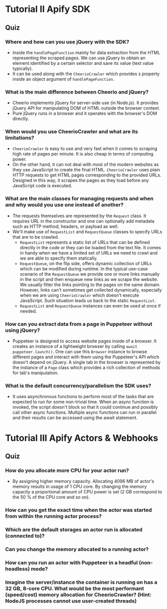 # Tutorial II Apify SDK

## Quiz

### Where and how can you use jQuery with the SDK?
  - Inside the `handlePageFunction` mainly for data extraction from the HTML representing the scraped pages. We can use jQuery to obtain an element identified by a certain selector and save its value (text value typically).
  - It can be used along with the `CheerioCrawler` which provides `$` property inside an object argument of `handlePageFunction`.
### What is the main difference between Cheerio and jQuery?
  - Cheerio implements jQuery for server-side use (in Node.js). It provides jQuery API for manipulating DOM of HTML outside the browser context.
  - Pure jQuery runs in a browser and it operates with the browser's DOM directly. 
### When would you use CheerioCrawler and what are its limitations?
  - `CheerioCrawler` is easy to use and very fast when it comes to scraping high rate of pages per minute. It is also cheap in terms of computing power.
  - On the other hand, it can not deal with most of the modern websites as they use JavaScript to create the final HTML. `CheerioCrawler` uses plain HTTP requests to get HTML pages corresponding to the provided URLs. Designed in this way, it scrapes the pages as they load before any JavaScript code is executed.
### What are the main classes for managing requests and when and why would you use one instead of another?
  - The requests themselves are represented by the `Request` class. It requires URL in the constructor and one can optionally add metadata such as HTTP method, headers, or payload as well.
  - We'll make use of `RequestList` and `RequestQueue` classes to specify URLs that are to be crawled.
    - `RequestList` represents a static list of URLs that can be defined directly in the code or they can be loaded from the text file. It comes in handy when we have a limited set of URLs we need to crawl and we are able to specify them statically.
    - `RequestQueue`, on the flip side, offers dynamic collection of URLs which can be modified during runtime. In the typical use-case scenario of the `RequestQueue` we provide one or more links manually in the script and then enqueue new links as we scrape the website. We usually filter the links pointing to the pages on the same domain. However, links can't sometimes get collected dynamically, especially when we are using `CheerioCrawler` which doesn't execute JavaScript. Such situation leads us back to the static `RequestList`.
    - `RequestList` and `RequestQueue` instances can even be used at once if needed.
### How can you extract data from a page in Puppeteer without using jQuery?
  - Puppeteer is designed to access website pages inside of a browser. It creates an instance of a lightweight browser by calling `await puppeteer.launch()`. One can use this `Browser` instance to browse different pages and interact with them using the Puppeteer's API which doesn't depend on jQuery. A single tab in the browser is represented by the instance of a `Page` class which provides a rich collection of methods for tab's manipulation.
### What is the default concurrency/parallelism the SDK uses?
  - It uses asynchronous functions to perform most of the tasks that are expected to run for some non-trivial time. When an async function is invoked, the script doesn't block so that it could continue and possibly call other async functions. Multiple async functions can run in parallel and their results can be accessed using the await statement.

# Tutorial III Apify Actors & Webhooks

## Quiz

### How do you allocate more CPU for your actor run?
  - By assigning higher memory capacity. Allocating 4096 MB of actor's memory results in usage of 1 CPU core. By changing the memory capacity a proportional amount of CPU power is set (2 GB correspond to the 50 % of the CPU core and so on). 
### How can you get the exact time when the actor was started from within the running actor process?
### Which are the default storages an actor run is allocated (connected to)?
### Can you change the memory allocated to a running actor?
### How can you run an actor with Puppeteer in a headful (non-headless) mode?
### Imagine the server/instance the container is running on has a 32 GB, 8-core CPU. What would be the most performant (speed/cost) memory allocation for CheerioCrawler? (Hint: NodeJS processes cannot use user-created threads)
